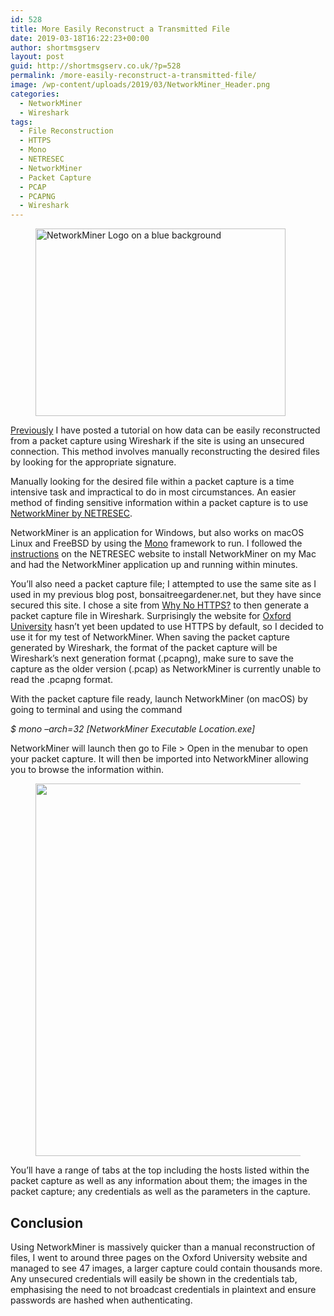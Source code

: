 ```yaml
---
id: 528
title: More Easily Reconstruct a Transmitted File
date: 2019-03-18T16:22:23+00:00
author: shortmsgserv
layout: post
guid: http://shortmsgserv.co.uk/?p=528
permalink: /more-easily-reconstruct-a-transmitted-file/
image: /wp-content/uploads/2019/03/NetworkMiner_Header.png
categories:
  - NetworkMiner
  - Wireshark
tags:
  - File Reconstruction
  - HTTPS
  - Mono
  - NETRESEC
  - NetworkMiner
  - Packet Capture
  - PCAP
  - PCAPNG
  - Wireshark
---
```

<div class="wp-block-image">
  <figure class="aligncenter is-resized"><img src="https://i0.wp.com/shortmsgserv.co.uk/wp-content/uploads/2019/03/NetworkMiner_Header.png?resize=400%2C300" alt="NetworkMiner Logo on a blue background" class="wp-image-536" width="400" height="300" srcset="https://i0.wp.com/shortmsgserv.co.uk/wp-content/uploads/2019/03/NetworkMiner_Header.png?w=800 800w, https://i0.wp.com/shortmsgserv.co.uk/wp-content/uploads/2019/03/NetworkMiner_Header.png?resize=300%2C225 300w, https://i0.wp.com/shortmsgserv.co.uk/wp-content/uploads/2019/03/NetworkMiner_Header.png?resize=768%2C576 768w" sizes="(max-width: 400px) 100vw, 400px" data-recalc-dims="1" /></figure>
</div>

[Previously](https://shortmsgserv.co.uk/reconstructing-a-transmitted-file/) I have posted a tutorial on how data can be easily reconstructed from a packet capture using Wireshark if the site is using an unsecured connection. This method involves manually reconstructing the desired files by looking for the appropriate signature.

Manually looking for the desired file within a packet capture is a time intensive task and impractical to do in most circumstances. An easier method of finding sensitive information within a packet capture is to use <a rel="noreferrer noopener" aria-label="NetworkMiner by NETRESEC (opens in a new tab)" href="https://www.netresec.com/?page=Networkminer" target="_blank">NetworkMiner by NETRESEC</a>.

NetworkMiner is an application for Windows, but also works on macOS Linux and FreeBSD by using the <a rel="noreferrer noopener" aria-label="Mono  (opens in a new tab)" href="https://www.mono-project.com" target="_blank">Mono</a> framework to run. I followed the <a rel="noreferrer noopener" aria-label="instructions  (opens in a new tab)" href="https://www.netresec.com/?page=Blog&month=2014-06&post=Running-NetworkMiner-on-Mac-OS-X" target="_blank">instructions</a> on the NETRESEC website to install NetworkMiner on my Mac and had the NetworkMiner application up and running within minutes.

You&#8217;ll also need a packet capture file; I attempted to use the same site as I used in my previous blog post, bonsaitreegardener.net, but they have since secured this site. I chose a site from <a rel="noreferrer noopener" aria-label="Why No HTTPS? (opens in a new tab)" href="https://whynohttps.com" target="_blank">Why No HTTPS?</a> to then generate a packet capture file in Wireshark. Surprisingly the website for <a rel="noreferrer noopener" aria-label="Oxford university (opens in a new tab)" href="http://www.ox.ac.uk" target="_blank">Oxford University</a> hasn&#8217;t yet been updated to use HTTPS by default, so I decided to use it for my test of NetworkMiner. When saving the packet capture generated by Wireshark, the format of the packet capture will be Wireshark&#8217;s next generation format (.pcapng), make sure to save the capture as the older version (.pcap) as NetworkMiner is currently unable to read the .pcapng format.

With the packet capture file ready, launch NetworkMiner (on macOS) by going to terminal and using the command 

_$ mono &#8211;arch=32 [NetworkMiner Executable Location.exe]_

NetworkMiner will launch then go to File > Open in the menubar to open your packet capture. It will then be imported into NetworkMiner allowing you to browse the information within.<figure class="wp-block-image is-resized">

<img src="https://i0.wp.com/shortmsgserv.co.uk/wp-content/uploads/2019/03/Oxford_University_NetworkMiner_Images_WEB.png?fit=640%2C596&ssl=1" alt="" class="wp-image-532" width="640" height="596" srcset="https://i0.wp.com/shortmsgserv.co.uk/wp-content/uploads/2019/03/Oxford_University_NetworkMiner_Images_WEB.png?w=2246 2246w, https://i0.wp.com/shortmsgserv.co.uk/wp-content/uploads/2019/03/Oxford_University_NetworkMiner_Images_WEB.png?resize=300%2C279 300w, https://i0.wp.com/shortmsgserv.co.uk/wp-content/uploads/2019/03/Oxford_University_NetworkMiner_Images_WEB.png?resize=768%2C715 768w, https://i0.wp.com/shortmsgserv.co.uk/wp-content/uploads/2019/03/Oxford_University_NetworkMiner_Images_WEB.png?resize=1024%2C953 1024w, https://i0.wp.com/shortmsgserv.co.uk/wp-content/uploads/2019/03/Oxford_University_NetworkMiner_Images_WEB.png?w=1280 1280w, https://i0.wp.com/shortmsgserv.co.uk/wp-content/uploads/2019/03/Oxford_University_NetworkMiner_Images_WEB.png?w=1920 1920w" sizes="(max-width: 640px) 100vw, 640px" /> </figure> 

You&#8217;ll have a range of tabs at the top including the hosts listed within the packet capture as well as any information about them; the images in the packet capture; any credentials as well as the parameters in the capture. 

## Conclusion

Using NetworkMiner is massively quicker than a manual reconstruction of files, I went to around three pages on the Oxford University website and managed to see 47 images, a larger capture could contain thousands more. Any unsecured credentials will easily be shown in the credentials tab, emphasising the need to not broadcast credentials in plaintext and ensure passwords are hashed when authenticating.